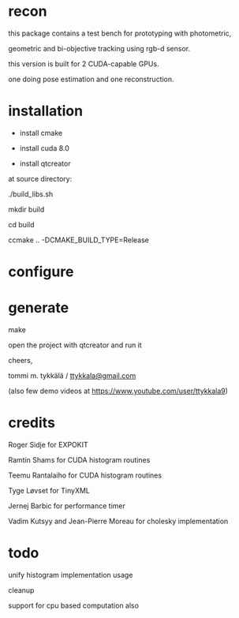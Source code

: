 # recon

this package contains a test bench for prototyping with photometric, 

geometric and bi-objective tracking using rgb-d sensor. 

this version is built for 2 CUDA-capable GPUs. 

one doing pose estimation and one reconstruction. 

# installation 

- install cmake 

- install cuda 8.0 

- install qtcreator 

at source directory: 

./build_libs.sh 

mkdir build 

cd build 

ccmake .. -DCMAKE_BUILD_TYPE=Release 

  # configure
  
  # generate 
  
  make 
  
open the project with qtcreator and run it 

cheers, 

tommi m. tykkälä / ttykkala@gmail.com

(also few demo videos at https://www.youtube.com/user/ttykkala9)

# credits 

Roger Sidje for EXPOKIT 

Ramtin Shams for CUDA histogram routines 

Teemu Rantalaiho for CUDA histogram routines 

Tyge Løvset for TinyXML 

Jernej Barbic for performance timer 

Vadim Kutsyy and Jean-Pierre Moreau for cholesky implementation 

# todo 

unify histogram implementation usage 

cleanup 

support for cpu based computation also
